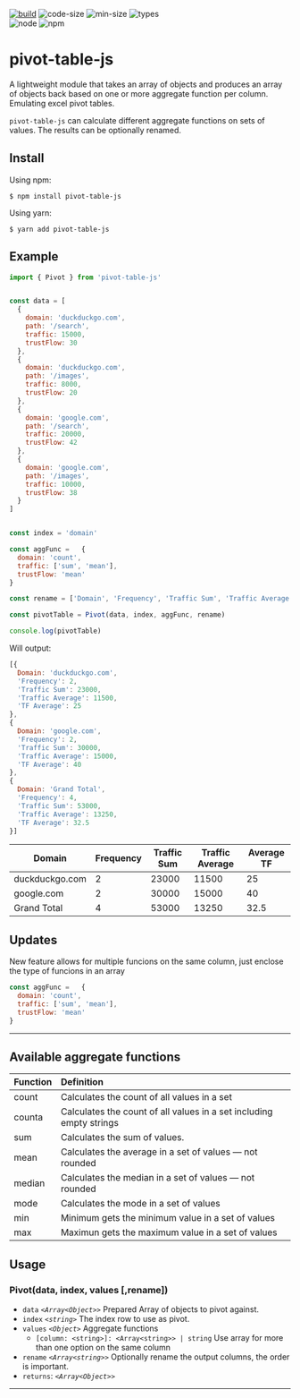 [![build](https://img.shields.io/travis/alvaro-escalante/pivot-js?style=for-the-badge)](https://app.travis-ci.com/github/alvaro-escalante/pivot-js)
![code-size](https://img.shields.io/github/languages/code-size/alvaro-escalante/pivot-js?style=for-the-badge)
![min-size](https://img.shields.io/bundlephobia/min/pivot-table-js?style=for-the-badge)
![types](https://img.shields.io/npm/types/pivot-table-js?style=for-the-badge)<br>
![node](https://img.shields.io/node/v/pivot-table-js?style=for-the-badge)
![npm](https://img.shields.io/npm/v/pivot-table-js?style=for-the-badge)


# pivot-table-js

A lightweight module that takes an array of objects and produces an array of objects back based on one or more aggregate function per column. Emulating excel pivot tables.

`pivot-table-js` can calculate different aggregate functions on sets of values. The results can be optionally renamed.


## Install

Using npm:

```console
$ npm install pivot-table-js
```

Using yarn:

```console
$ yarn add pivot-table-js
```

## Example

```js
import { Pivot } from 'pivot-table-js'


const data = [
  {
    domain: 'duckduckgo.com',
    path: '/search',
    traffic: 15000,
    trustFlow: 30
  },
  {
    domain: 'duckduckgo.com',
    path: '/images',
    traffic: 8000,
    trustFlow: 20
  },
  {
    domain: 'google.com',
    path: '/search',
    traffic: 20000,
    trustFlow: 42
  },
  {
    domain: 'google.com',
    path: '/images',
    traffic: 10000,
    trustFlow: 38
  }
]


const index = 'domain'

const aggFunc =   {
  domain: 'count', 
  traffic: ['sum', 'mean'], 
  trustFlow: 'mean' 
}

const rename = ['Domain', 'Frequency', 'Traffic Sum', 'Traffic Average', 'TF Average']

const pivotTable = Pivot(data, index, aggFunc, rename)

console.log(pivotTable)
```

Will output:

```js
[{
  Domain: 'duckduckgo.com',
  'Frequency': 2,
  'Traffic Sum': 23000,
  'Traffic Average': 11500,
  'TF Average': 25
},
{
  Domain: 'google.com',
  'Frequency': 2,
  'Traffic Sum': 30000,
  'Traffic Average': 15000,
  'TF Average': 40
},
{
  Domain: 'Grand Total',
  'Frequency': 4,
  'Traffic Sum': 53000,
  'Traffic Average': 13250,
  'TF Average': 32.5
}]
```


| Domain         | Frequency | Traffic Sum | Traffic Average | Average TF |
| -------------- | --------- | ----------- | --------------- | ---------- |
| duckduckgo.com | 2         | 23000       | 11500           | 25         |
| google.com     | 2         | 30000       | 15000           | 40         |
| Grand Total    | 4         | 53000       | 13250           | 32.5       |


## Updates

New feature allows for multiple funcions on the same column, just enclose the type of funcions in an array 

```js
const aggFunc =   {
  domain: 'count', 
  traffic: ['sum', 'mean'], 
  trustFlow: 'mean' 
}
```

---

## Available aggregate functions

| Function | Definition                                                          |
| :------- | :------------------------------------------------------------------ |
| count    | Calculates the count of all values in a set                         |
| counta   | Calculates the count of all values in a set including empty strings |
| sum      | Calculates the sum of values.                                       |
| mean     | Calculates the average in a set of values — not rounded             |
| median   | Calculates the median in a set of values — not rounded              |
| mode     | Calculates the mode in a set of values                              |
| min      | Minimum gets the minimum value in a set of values                   |
| max      | Maximun gets the maximum value in a set of values                   |
 
## Usage

### Pivot(data, index, values [,rename])

* `data` *`<Array<Object>>`* Prepared Array of objects to pivot against.
* `index` *`<string>`* The index row to use as pivot.
* `values` *`<Object>`* Aggregate functions
  * `[column: <string>]: <Array<string>> | string` Use array for more than one option on the same column
* `rename` *`<Array<string>>`* Optionally rename the output columns, the order is important.
* `returns`: *`<Array<Object>>`*

---
